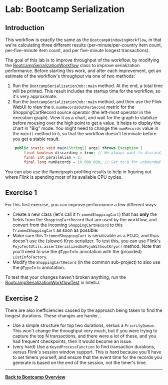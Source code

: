 # Lab: Bootcamp Serialization

## Introduction

This workflow is exactly the same as the `BootcampWindowingWorkflow`, in that we're calculating
three different results (per-minute/per-country item count, per-five-minute item count, and
per five-minute longest transactions).

The goal of this lab is to improve throughput of the workflow, by modifying the 
[BootcampSerializationWorkflow](src/main/java/com/ververica/flink/training/exercises/BootcampSerializationWorkflow.java)
class to improve serialization performance. Before starting this work, and after each improvement,
get an estimate of the workflow's throughput via one of two methods:

1. Run the `BootcampSerializationJob::main` method. At the end, a total time will be printed. This
   result includes the startup time for the workflow, so it's very approximate.
2. Run the `BootcampSerializationJob::main` method, and then use the Flink WebUI to view the
   `0.numRecordsOutPerSecond` metric for the ShoppingCartRecord source operator (the left-most
   operator in the execution graph). View it as a chart, and wait for the graph to stabilize before
   mousing over the high point to get a value. It helps to display the chart in "Big" mode. You
   might need to change the `numRecords` value in the `main()` method to `0`, so that the workflow
   doesn't terminate before you get a stable result.
   ```java
    public static void main(String[] args) throws Exception {
        final boolean discarding = true; // We always want to discard, to avoid performance impact from printing.
        final int parallelism = 2;
        final long numRecords = 10_000_000; // Set to 0 for unbounded source
   ```

You can also use the flamegraph profiling results to help in figuring out
where Flink is spending most of its available CPU cycles.

## Exercise 1

For this first exercise, you can improve performance a few different ways:

- Create a new class (let's call it `TrimmedShoppingCart`) that has **only** the fields from the
  `ShoppingCartRecord` that are used by the workflow, and convert from the incoming
  `ShoppingCartRecord` to this `TrimmedShoppingCart` as soon as possible.
- Make sure this `TrimmedShoppingCart` is serializable as a POJO, and thus doesn't use the (slower)
  Kryo serializer. To test this, you can use Flink's `PojoTestUtils.assertSerializedAsPojoWithoutKryo()`
  method. Note that you'll need to use the `@TypeInfo` annotation with the (provided)
  `ListInfoFactory`.
- Modify the `ShoppingCartRecord` (in the common sub-project) to also use the `@TypeInfo` annotation.

To test that your changes haven't broken anything, run the
[BootcampSerializationWorkflowTest](src/test/java/com/ververica/flink/training/exercises/BootcampSerializationWorkflowTest.java)
in IntelliJ.

## Exercise 2

There are also inefficiencies caused by the approach being taken to find the longest durations.
These changes are harder...

- Use a simple structure for top two durations, versus a `PriorityQueue`. This won't change
  the throughput very much, but if you were trying to capture the top N transactions, and there
  were a lot of these, and you had frequent checkpoints, then it would become an issue.
- (very hard) Use a `KeyedProcessFunction` to find transaction durations, versus Flink's session window
  support. This is hard because you'll have to set timers yourself, and ensure that the event time
  for the records you generate is based on the end of the session, not the timer's time.

-----

[**Back to Bootcamp Overview**](../../README-Bootcamp.md)
